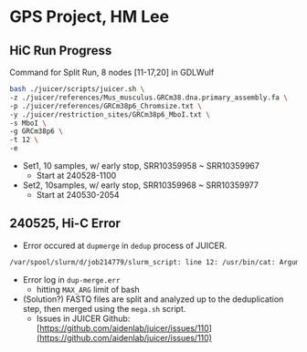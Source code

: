 # GPS Project, HM Lee

## HiC Run Progress

Command for Split Run, 8 nodes \[11-17,20] in GDLWulf

```bash
bash ./juicer/scripts/juicer.sh \
-z ./juicer/references/Mus_musculus.GRCm38.dna.primary_assembly.fa \
-p ./juicer/references/GRCm38p6_Chromsize.txt \
-y ./juicer/restriction_sites/GRCm38p6_MboI.txt \
-s MboI \
-g GRCm38p6 \
-t 12 \
-e
```

* Set1, 10 samples, w/ early stop, SRR10359958 \~ SRR10359967
  * Start at 240528-1100
* Set2, 10samples, w/ early stop, SRR10359968 \~ SRR10359977
  * Start at 240530-2054

## 240525, Hi-C Error

* Error occured at `dupmerge` in `dedup` process of JUICER.

```bash
/var/spool/slurm/d/job214779/slurm_script: line 12: /usr/bin/cat: Argument list too long
```

* Error log in `dup-merge.err`
  * hitting `MAX_ARG` limit of bash
* (Solution?) FASTQ files are split and analyzed up to the deduplication step, then merged using the `mega.sh` script.
  * Issues in JUICER Github: [https://github.com/aidenlab/juicer/issues/110](https://github.com/aidenlab/juicer/issues/110)
